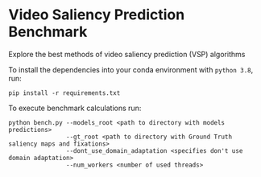 # Video Saliency Prediction Benchmark
Explore the best methods of video saliency prediction (VSP) algorithms

To install the dependencies into your conda environment with `python 3.8`, run:
```
pip install -r requirements.txt
```

To execute benchmark calculations run:
```
python bench.py --models_root <path to directory with models predictions>
                --gt_root <path to directory with Ground Truth saliency maps and fixations>
                --dont_use_domain_adaptation <specifies don't use domain adaptation>
                --num_workers <number of used threads>